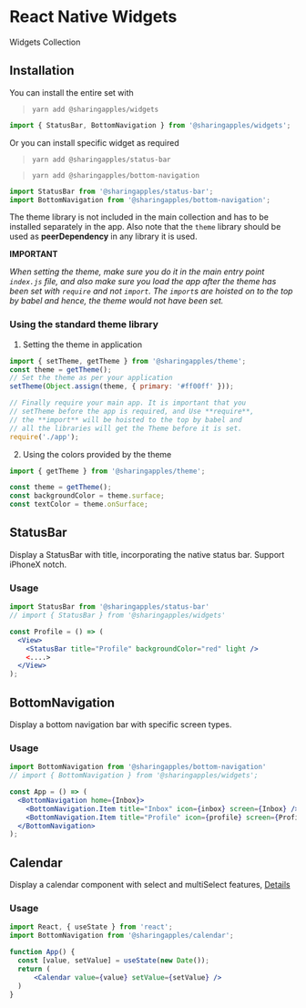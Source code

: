 # React Native Widgets
Widgets Collection

## Installation
You can install the entire set with
> `yarn add @sharingapples/widgets`

```javascript
import { StatusBar, BottomNavigation } from '@sharingapples/widgets';
```

Or you can install specific widget as required
> `yarn add @sharingapples/status-bar`

> `yarn add @sharingapples/bottom-navigation`

```javascript
import StatusBar from '@sharingapples/status-bar';
import BottomNavigation from '@sharingapples/bottom-navigation';
```

The theme library is not included in the main collection and has to
be installed separately in the app. Also note that the `theme` library
should be used as **peerDependency** in any library it is used.

**IMPORTANT**

*When setting the theme, make sure you do it in the main entry point
`index.js` file, and also make sure you load the app after the theme
has been set with `require` and not `import`. The `import`s are hoisted
on to the top by babel and hence, the theme would not have been set.*

### Using the standard theme library
1. Setting the theme in application
```javascript
import { setTheme, getTheme } from '@sharingapples/theme';
const theme = getTheme();
// Set the theme as per your application
setTheme(Object.assign(theme, { primary: '#ff00ff' }));

// Finally require your main app. It is important that you
// setTheme before the app is required, and Use **require**,
// the **import** will be hoisted to the top by babel and
// all the libraries will get the Theme before it is set.
require('./app');
```

2. Using the colors provided by the theme
```javascript
import { getTheme } from '@sharingapples/theme';

const theme = getTheme();
const backgroundColor = theme.surface;
const textColor = theme.onSurface;
```

## StatusBar
Display a StatusBar with title, incorporating the native status bar.
Support iPhoneX notch.

### Usage
```jsx
import StatusBar from '@sharingapples/status-bar'
// import { StatusBar } from '@sharingapples/widgets'

const Profile = () => (
  <View>
    <StatusBar title="Profile" backgroundColor="red" light />
    <....>
  </View>
);
```

## BottomNavigation
Display a bottom navigation bar with specific screen types.

### Usage
```jsx
import BottomNavigation from '@sharingapples/bottom-navigation'
// import { BottomNavigation } from '@sharingapples/widgets';

const App = () => (
  <BottomNavigation home={Inbox}>
    <BottomNavigation.Item title="Inbox" icon={inbox} screen={Inbox} />
    <BottomNavigation.Item title="Profile" icon={profile} screen={Profile} />
  </BottomNavigation>
);
```

## Calendar
Display a calendar component with select and multiSelect features, [Details](packages/Calendar/README.md)

### Usage
```jsx
import React, { useState } from 'react';
import BottomNavigation from '@sharingapples/calendar';

function App() {
  const [value, setValue] = useState(new Date());
  return (
      <Calendar value={value} setValue={setValue} />
  )
}
```